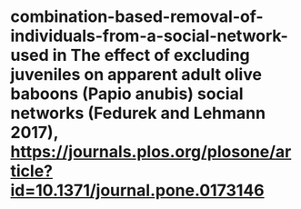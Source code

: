# combination-based-removal-of-individuals-from-a-social-network- used in The effect of excluding juveniles on apparent adult olive baboons (Papio anubis) social networks (Fedurek and Lehmann 2017), https://journals.plos.org/plosone/article?id=10.1371/journal.pone.0173146









